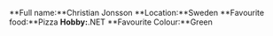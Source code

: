 **Full name:**Christian Jonsson
**Location:**Sweden
**Favourite food:**Pizza
**Hobby:**.NET
**Favourite Colour:**Green
